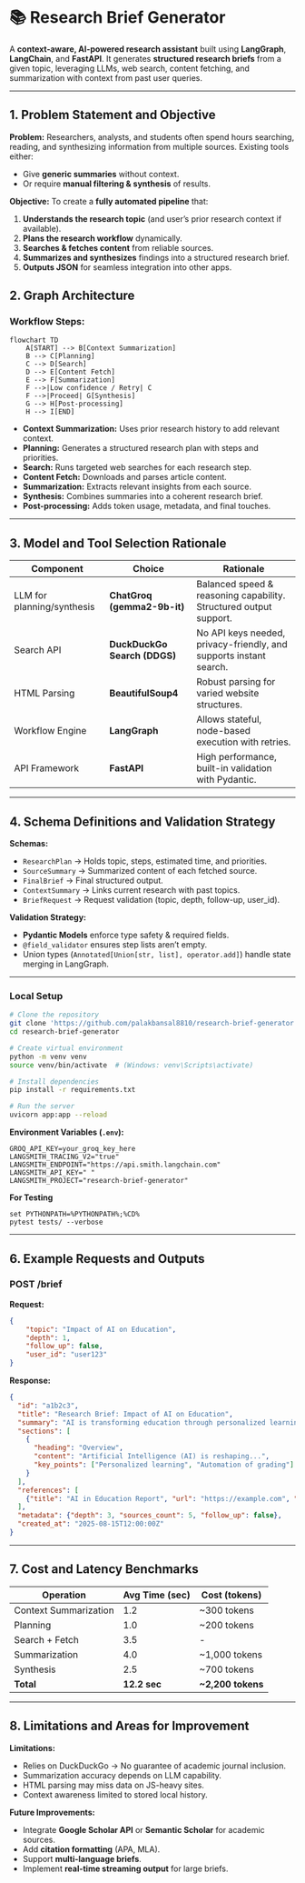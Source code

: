 # 📚 Research Brief Generator

A **context-aware, AI-powered research assistant** built using **LangGraph**, **LangChain**, and **FastAPI**.
It generates **structured research briefs** from a given topic, leveraging LLMs, web search, content fetching, and summarization with context from past user queries.

---

## **1. Problem Statement and Objective**

**Problem:**
Researchers, analysts, and students often spend hours searching, reading, and synthesizing information from multiple sources.
Existing tools either:

* Give **generic summaries** without context.
* Or require **manual filtering & synthesis** of results.

**Objective:**
To create a **fully automated pipeline** that:

1. **Understands the research topic** (and user’s prior research context if available).
2. **Plans the research workflow** dynamically.
3. **Searches & fetches content** from reliable sources.
4. **Summarizes and synthesizes** findings into a structured research brief.
5. **Outputs JSON** for seamless integration into other apps.

## **2. Graph Architecture**

### **Workflow Steps:**

```mermaid
flowchart TD
    A[START] --> B[Context Summarization]
    B --> C[Planning]
    C --> D[Search]
    D --> E[Content Fetch]
    E --> F[Summarization]
    F -->|Low confidence / Retry| C
    F -->|Proceed| G[Synthesis]
    G --> H[Post-processing]
    H --> I[END]
```

* **Context Summarization:** Uses prior research history to add relevant context.
* **Planning:** Generates a structured research plan with steps and priorities.
* **Search:** Runs targeted web searches for each research step.
* **Content Fetch:** Downloads and parses article content.
* **Summarization:** Extracts relevant insights from each source.
* **Synthesis:** Combines summaries into a coherent research brief.
* **Post-processing:** Adds token usage, metadata, and final touches.

---

## **3. Model and Tool Selection Rationale**

| Component                  | Choice                       | Rationale                                                          |
| -------------------------- | ---------------------------- | ------------------------------------------------------------------ |
| LLM for planning/synthesis | **ChatGroq (gemma2-9b-it)**  | Balanced speed & reasoning capability. Structured output support.  |
| Search API                 | **DuckDuckGo Search (DDGS)** | No API keys needed, privacy-friendly, and supports instant search. |
| HTML Parsing               | **BeautifulSoup4**           | Robust parsing for varied website structures.                      |
| Workflow Engine            | **LangGraph**                | Allows stateful, node-based execution with retries.                |
| API Framework              | **FastAPI**                  | High performance, built-in validation with Pydantic.               |

---

## **4. Schema Definitions and Validation Strategy**

**Schemas:**

* `ResearchPlan` → Holds topic, steps, estimated time, and priorities.
* `SourceSummary` → Summarized content of each fetched source.
* `FinalBrief` → Final structured output.
* `ContextSummary` → Links current research with past topics.
* `BriefRequest` → Request validation (topic, depth, follow-up, user\_id).

**Validation Strategy:**

* **Pydantic Models** enforce type safety & required fields.
* `@field_validator` ensures step lists aren’t empty.
* Union types (`Annotated[Union[str, list], operator.add]`) handle state merging in LangGraph.

---

### **Local Setup**

```bash
# Clone the repository
git clone 'https://github.com/palakbansal8810/research-brief-generator.git'
cd research-brief-generator

# Create virtual environment
python -m venv venv
source venv/bin/activate  # (Windows: venv\Scripts\activate)

# Install dependencies
pip install -r requirements.txt

# Run the server
uvicorn app:app --reload
```

**Environment Variables (`.env`):**

```
GROQ_API_KEY=your_groq_key_here
LANGSMITH_TRACING_V2="true"
LANGSMITH_ENDPOINT="https://api.smith.langchain.com"
LANGSMITH_API_KEY=" "
LANGSMITH_PROJECT="research-brief-generator"

```
**For Testing**

```
set PYTHONPATH=%PYTHONPATH%;%CD%
pytest tests/ --verbose  

```
---

## **6. Example Requests and Outputs**

### **POST /brief**

**Request:**

```json
{
    "topic": "Impact of AI on Education",
    "depth": 1,
    "follow_up": false,
    "user_id": "user123"
}
```

**Response:**

```json
{
  "id": "a1b2c3",
  "title": "Research Brief: Impact of AI on Education",
  "summary": "AI is transforming education through personalized learning...",
  "sections": [
    {
      "heading": "Overview",
      "content": "Artificial Intelligence (AI) is reshaping...",
      "key_points": ["Personalized learning", "Automation of grading"]
    }
  ],
  "references": [
    {"title": "AI in Education Report", "url": "https://example.com", "relevance_score": 0.85}
  ],
  "metadata": {"depth": 3, "sources_count": 5, "follow_up": false},
  "created_at": "2025-08-15T12:00:00Z"
}
```

---

## **7. Cost and Latency Benchmarks**

| Operation             | Avg Time (sec) | Cost (tokens)      |
| --------------------- | -------------- | ------------------ |
| Context Summarization | 1.2            | \~300 tokens       |
| Planning              | 1.0            | \~200 tokens       |
| Search + Fetch        | 3.5            | -                  |
| Summarization         | 4.0            | \~1,000 tokens     |
| Synthesis             | 2.5            | \~700 tokens       |
| **Total**             | **12.2 sec**   | **\~2,200 tokens** |


---

## **8. Limitations and Areas for Improvement**

**Limitations:**

* Relies on DuckDuckGo → No guarantee of academic journal inclusion.
* Summarization accuracy depends on LLM capability.
* HTML parsing may miss data on JS-heavy sites.
* Context awareness limited to stored local history.

**Future Improvements:**

* Integrate **Google Scholar API** or **Semantic Scholar** for academic sources.
* Add **citation formatting** (APA, MLA).
* Support **multi-language briefs**.
* Implement **real-time streaming output** for large briefs.

